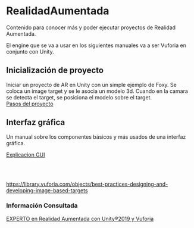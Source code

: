 # RealidadAumentada

Contenido para conocer más y poder ejecutar proyectos de Realidad Aumentada.

El engine que se va a usar en los siguientes manuales va a ser Vuforia en conjunto con Unity.

## Inicialización de proyecto

Iniciar un proyecto de AR en Unity con un simple ejemplo de Foxy. Se coloca un image target y se le asocia un modelo 3d. Cuando en la camara se detecta el target, se posiciona el modelo sobre el target. <br>
[Pasos del proyecto](AR1/ProyectoInicialFoxy.md)

## Interfaz gráfica

Un manual sobre los componentes básicos y más usados de una interfaz gráfica.

[Explicacion GUI](https://github.com/marielsgtzz/IntroAUnity/blob/main/InterfazDeUsuario.md)

<br>
<br>

https://library.vuforia.com/objects/best-practices-designing-and-developing-image-based-targets

### Información Consultada

[EXPERTO en Realidad Aumentada con Unity®2019 y Vuforia](https://www.udemy.com/course/introduccion-a-la-realidad-aumentada-unity-vuforia/)
